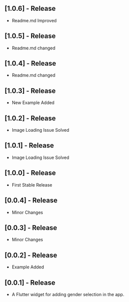 ## [1.0.6] - Release

* Readme.md Improved

## [1.0.5] - Release

* Readme.md changed

## [1.0.4] - Release

* Readme.md changed

## [1.0.3] - Release

* New Example Added

## [1.0.2] - Release

* Image Loading Issue Solved

## [1.0.1] - Release

* Image Loading Issue Solved

## [1.0.0] - Release

* First Stable Release

## [0.0.4] - Release

* Minor Changes

## [0.0.3] - Release

* Minor Changes

## [0.0.2] - Release

* Example Added

## [0.0.1] - Release

* A Flutter widget for adding gender selection in the app.


